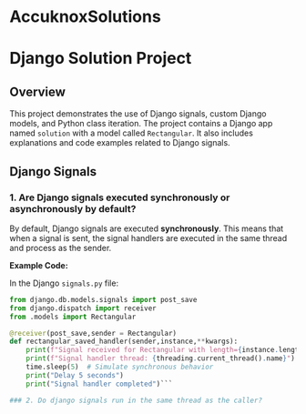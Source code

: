 # AccuknoxSolutions
# Django Solution Project

## Overview

This project demonstrates the use of Django signals, custom Django models, and Python class iteration. The project contains a Django app named `solution` with a model called `Rectangular`. It also includes explanations and code examples related to Django signals.

## Django Signals

### 1. Are Django signals executed synchronously or asynchronously by default?

By default, Django signals are executed **synchronously**. This means that when a signal is sent, the signal handlers are executed in the same thread and process as the sender. 

**Example Code:**

In the Django `signals.py` file:

```python
from django.db.models.signals import post_save
from django.dispatch import receiver
from .models import Rectangular

@receiver(post_save,sender = Rectangular)
def rectangular_saved_handler(sender,instance,**kwargs):
    print(f"Signal received for Rectangular with length={instance.length} and width={instance.width}")
    print(f"Signal handler thread: {threading.current_thread().name}")
    time.sleep(5)  # Simulate synchronous behavior
    print("Delay 5 seconds")
    print("Signal handler completed")```

### 2. Do django signals run in the same thread as the caller?
